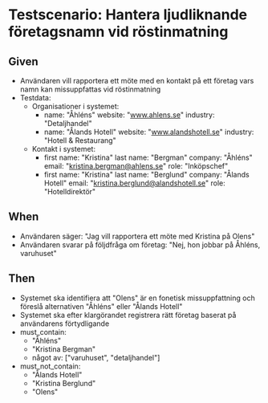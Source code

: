 # Testscenario: Hantera ljudliknande företagsnamn vid röstinmatning

## Given
- Användaren vill rapportera ett möte med en kontakt på ett företag vars namn kan missuppfattas vid röstinmatning
- Testdata:
   - Organisationer i systemet:
     - name: "Åhléns"
       website: "www.ahlens.se"
       industry: "Detaljhandel"
     - name: "Ålands Hotell"
       website: "www.alandshotell.se"
       industry: "Hotell & Restaurang"
   - Kontakt i systemet:
     - first name: "Kristina"
       last name: "Bergman"
       company: "Åhléns"
       email: "kristina.bergman@ahlens.se"
       role: "Inköpschef"
     - first name: "Kristina"
       last name: "Berglund"
       company: "Ålands Hotell"
       email: "kristina.berglund@alandshotell.se"
       role: "Hotelldirektör"

## When
- Användaren säger: "Jag vill rapportera ett möte med Kristina på Olens"
- Användaren svarar på följdfråga om företag: "Nej, hon jobbar på Åhléns, varuhuset"

## Then
- Systemet ska identifiera att "Olens" är en fonetisk missuppfattning och föreslå alternativen "Åhléns" eller "Ålands Hotell"
- Systemet ska efter klargörandet registrera rätt företag baserat på användarens förtydligande
- must_contain:
  - "Åhléns"
  - "Kristina Bergman"
  - något av: ["varuhuset", "detaljhandel"]
- must_not_contain:
  - "Ålands Hotell"
  - "Kristina Berglund"
  - "Olens"